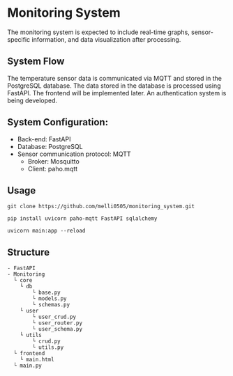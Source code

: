 # Monitoring System

The monitoring system is expected to include real-time graphs, sensor-specific information, and data visualization after processing.

## System Flow

The temperature sensor data is communicated via MQTT and stored in the PostgreSQL database.
The data stored in the database is processed using FastAPI.
The frontend will be implemented later. An authentication system is being developed.

## System Configuration:

- Back-end: FastAPI
- Database: PostgreSQL
- Sensor communication protocol: MQTT
  - Broker: Mosquitto
  - Client: paho.mqtt

## Usage

```
git clone https://github.com/melli0505/monitoring_system.git
```

```
pip install uvicorn paho-mqtt FastAPI sqlalchemy
```

```
uvicorn main:app --reload
```

## Structure

```
- FastAPI
- Monitoring
  └ core
    └ db
        └ base.py
        └ models.py
        └ schemas.py
    └ user
        └ user_crud.py
        └ user_router.py
        └ user_schema.py
    └ utils
        └ crud.py
        └ utils.py
  └ frontend
    └ main.html
  └ main.py
```
